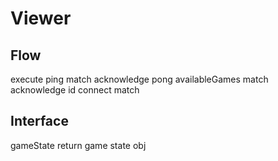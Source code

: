 # Viewer


## Flow

execute
  ping match
    acknowledge pong
  availableGames match
    acknowledge id
  connect match


## Interface

gameState
  return game state obj
